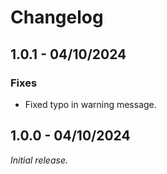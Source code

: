 # Changelog

## 1.0.1 - 04/10/2024

### Fixes
- Fixed typo in warning message.

## 1.0.0 - 04/10/2024

_Initial release._